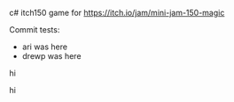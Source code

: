 c# itch150
game for https://itch.io/jam/mini-jam-150-magic

Commit tests:
* ari was here
* drewp was here

hi

hi
